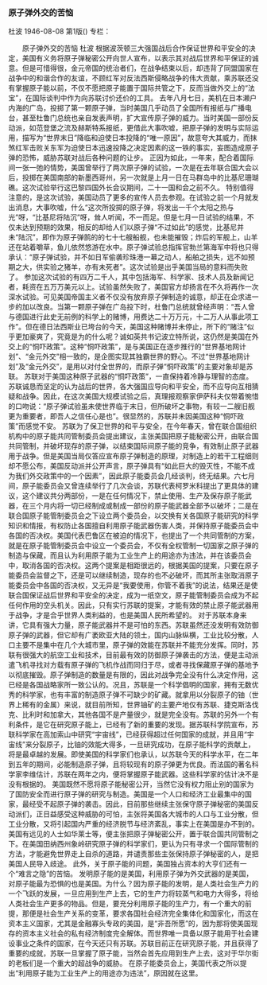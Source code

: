 ### 原子弹外交的苦恼
杜波
1946-08-08
第1版()
专栏：

　　原子弹外交的苦恼
    杜波
    根据波茨顿三大强国战后合作保证世界和平安全的决定，美国有义务将原子弹秘密公开向世人宣布，以表示其对战后世界和平保证的诚意。但是可惜得很，金元帝国的统治者们，在战争结束以后，却违背了同盟国家在战争中的和谐合作的友谊，不顾红军对反法西斯侵略战争的伟大贡献，乘苏联还没有掌握原子能以前，不仅不愿把原子能置于国际共管之下，反而当做外交上的“法宝”，在国际谈判中作为向苏联讨价还价的工具。
    去年八月七日，美机在日本濑户内海的广岛，投掷了第一颗原子弹，当时美国几乎动员了全国所有报纸与广播电台，甚至杜鲁门总统也亲自发表声明，扩大宣传原子弹的威力。当时美国一部份反动派，如范登堡之流及赫斯特系报纸，更借此大事吹嘘，把原子弹的发明与实际运用，描写为“世界末日”降临和迫使日本投降的“唯一原因”，故意夸大其威力，而抹煞红军击败关东军为迫使日本迅速投降之决定因素的这一铁的事实，妄图造成原子弹的恐怖，威胁苏联对战后各种问题的让步。
    正因为如此，一年来，配合着国际间一张一弛的情势，美国曾举行了两次原子弹的试验，一次是在去年联合国大会以后，投掷在美国南部的新墨西哥州，另一次就是上月一日在马群岛中的比基尼珊瑚礁。这次试验举行这巴黎四国外长会议期间，二十一国和会之前不久。
    特别值得注意的，是这次试验，美国动员了更多的宣传人员去参观。在试验之前一个月就发出消息，大事吹嘘，什么“这次所投掷的原子弹，将发出一千个太阳之热与光”呀，“比基尼将陆沉”呀，耸人听闻，不一而足。但是七月一日试验的结果，不仅未达到预期的效果，相反的却给人们以原子弹“不过如此”的感觉，比基尼并未“陆沉”，即作为原子弹鹄的的七十七艘船舰，也未能摧毁；炸后的军舰上，山羊还在站着嚼草，鱼儿依然悠游在水中。原子弹试验总指挥官勃兰第海军中将也只得承认：“原子弹试验，并不如日军偷袭珍珠港一幕之动人，船舶之损失，远不如预期之大，供实验之猪羊，亦有未死者”。这次试验是出乎美国当局的意料而失败了。
    参加这次试验的有四万二千人，其中包括海军、科学家、技术人员及新闻记者，耗资在五万万美元以上。试验虽然失败了，美国官方却扬言在不久将再作一次深水试验。可见美国帝国主义者不仅没有放弃原子弹制造的诚意，却正在企求进一步的加以改良。当第一颗原子弹在广岛投下时，杜鲁门总统就曾经声明：“吾人曾与德国进行此史无前例的科学上的赌博，用费达二十万万元，十二万人从事此项工作”。但在德日法西斯业已垮台的今天，美国这种赌博并未停止，所下的“赌注”似乎更加豪爽了，究竟是为的什么呢？诚如英共书记波立特所说，这仍然是美国在外交上的“恫吓政策”。这种“恫吓政策”，是与美国正在逐步推行的“世界基地网计划”、“金元外交”相一致的，是企图实现其独霸世界的野心。不过“世界基地网计划”及“金元外交”，是用以对付全世界的，而原子弹“恫吓政策”的主要对象却是苏联。
    苏联对于美国这种原子武器的“恫吓政策”，一直保持着冷静与理智的态度。苏联诚恳而坚定的认为战后的世界，各大强国应导向和平安全，而不应导向互相猜疑和战争。因此，在这次美国大规模试验之后，真理报观察家伊萨科夫仅带着惋惜的口吻说：“原子弹试验虽未使世界临于末日，但所破坏之事物，有较一二艘旧舰更为重要者，即吾人之信任心是也”。很显然的，苏联并未因美国这种“恫吓政策”而感觉不安。
    苏联为了保卫世界的和平与安全，在今年春天，曾在联合国组织机构中的原子能共同管制委员会提出建议，主张美国把原子能秘密公开，由联合国共同管制，并破坏现存的原子弹，以结束国际间原子能的竞争，有效制止原子武器用于战争。但是美国当局仅答应宣布原子弹制造的原理，对制造上的若干工程细则却不愿公布，美国反动派并公开声言，原子弹具有“如此巨大的毁灭性，不能不成为我们外交政策中的一个因素”，因此原子能委员会几经谈判，终无结果。六七月间，原子能委员会又曾连续举行了几次会谈，苏联代表柯罗米科提出了更具体的建议，这个建议共分两部份，一是在任何情况下，禁止使用、生产及保存原子能武器，在三个月内将一切已经制成或制成一部份的原子能武器全部予以破坏；二是在联合国原子能管制委员会之下设立两个委员会，以交换有关各国原子能研究的科学知识和情报，有权防止各国擅自利用原子能武器伤害人类，并保持原子能委员会中各国的否决权。美国代表巴鲁区在被迫的情况下，也提出了一个共同管制的方案，就是在原子能管制委员会中设立一个委员会，不仅有全权管制一切国家之原子弹的制造与保藏，而且认为利用原子能为工业生产上的用途亦为违法，并在该委员会中，取消各国的否决权。这两个提案是相距很远的，根据美国的提案，只要在原子能委员会监督之下，还是可以继续制造，现存的也不必破坏，而其所主张取消原子能委员会中各国的否决权，又无异是“我要使用，你管不着我”的说法，结果还是使联合国保证战后世界和平安全的决定，成为一纸空文，原子能管制委员会成为不起任何作用的空头机关。因此，只有实行苏联的提案，才能有效的禁止原子能武器用于战争，才是合乎世界人类利益的，也是美国人民所希望的。
    对于苏联本身来讲，它具有强大力量，原子能武器并不是可怕的东西。苏联虽然还没发明有效防御原子弹的武器，但它却有广袤欧亚大陆的领土，国内山脉纵横，工业比较分散，人口主要不是集中在几个大城市里，原子弹的效能在苏联并不能充分发挥。同时，苏联有很强大的航空工业和技术，目前最有效的防御原子弹袭击的方法，便是主动派遣飞机寻找对方载有原子弹的飞机作战而同归于尽，或者寻找保藏原子弹的基地予以彻底摧毁。原子弹制造的数量是有限的，因此对战争完全没有什么决定作用，这已经是各国战略家所一致公认的。况且，苏联是一个科学倡明的国家，拥有无数优秀的科学家，也有丰富的制造原子弹不可缺少的矿藏。就拿用以分裂原子的铀（世界上稀有的金属）来说，就目前所知，世界铀矿的主要产地仅有苏联、捷克斯洛伐克、比利时和加拿大，其他各国不是产量很少，就是完全没有。苏联的另外一个有利条件，是它在研究原子能上，已经有了新的重要的发现。据苏联科学院宣布，苏联科学家在高加索山中研究“宇宙线”，已经获得超过任何国家的成就，并且用“宇宙线”来分裂原子，比铀的效能大得多，一旦研究成功，在原子能科学的贡献上，将是最卓越的发展。即使美国的科学家们也承认，以苏联今天的科学水平，在二年到五年的期间，必能制造原子弹，且将较现有的原子弹更为优良。而法国的著名科学家李维估计，苏联在两年之内，便将掌握原子能武器。这些科学家的估计决不是没有根据的。
    美国既然不愿将原子能秘密公开，当然它没有权力阻止别的国家为了国防安全而进行原子弹的研究与制造。美国是一个人口和经济工业最集中的国家，最经受不起原子弹的袭击。因此，目前那些继续主张保守原子弹秘密的美国反动派们，正日益感受这种威胁的可怕，主张将美国各大城市的人口与工业分散，但工业分散，又将引起国内严重的经济脱节与经济紊乱，事实上在美国是办不到的。美国有远见的人士如华莱士等，便主张把原子弹秘密公开，置于联合国共同管制之下。在美国田纳西州象岭研究原子弹的科学家们，更认为只有寻求一个国际管制的方法，才能避免世界走上自杀的道路，并谴责那些主张保持原子弹秘密的人，是把美国人民导入歧途。
    此外，关于原子能的问题，美国独占资本的大亨们还有一个“难言之隐”的苦恼。
    发明原子能的是美国，利用原子弹为外交武器的是美国，对原子能最为恐惧的也是美国。为什么？因为原子能的发明，是人类社会生产力的一个飞跃的发展，一旦应用到生产上去，它的生产力将较蒸气和电力大得多，将给人类社会生产更多的物品。但是，要充分利用原子能的生产力，有一个重大的前提，那便是社会生产关系的变革，要求各国社会经济完全集体化和国家化，而这在资本主义国家，尤其是金融寡头专政的美国，是“非吾所愿”的，因为那将使美国现存的资本主义社会的私有经济制度完全解体。而世界唯一具备以原子能用于社会建设事业之条件的国家，在今天还只有苏联。苏联目前正在研究原子能，并且获得了重要的成就，苏联一旦掌握了原子能，当然会首先应用到生产上去，这对于华尔街的老板们是一个重大的超战争的威胁。
    在原子能委员会上，美国代表之所以提出“利用原子能为工业生产上的用途亦为违法”，原因就在这里。
